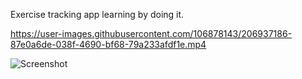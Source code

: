 Exercise tracking app learning by doing it.

https://user-images.githubusercontent.com/106878143/206937186-87e0a6de-038f-4690-bf68-79a233afdf1e.mp4

![Screenshot](https://user-images.githubusercontent.com/106878143/206937194-cae84c0c-e840-4c32-9fbf-fe40c31add8f.png)
